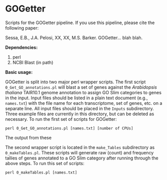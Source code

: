 # GOGetter

Scripts for the GOGetter pipeline. If you use this pipeline, please cite the following paper: 

Sessa, E.B., J.A. Pelosi, XX, XX, M.S. Barker. GOGetter... blah blah. 

<b>Dependencies:</b> 
1. perl 
2. NCBI Blast (in path) 

<b>Basic usage:</b>

GOGetter is split into two major perl wrapper scripts. The first script `0_Get_GO_annotations.pl` will blast a set of genes against the <i>Arabidopsis thaliana</i> TAIR10.1 genome annotation to assign GO Slim categories to genes in the input. Input files should be listed in a plain text document (e.g., `names.txt`) with the file name for each transcriptome, set of genes, etc. on a separate line. All input files should be placed in the `Inputs` subdirectory. Three example files are currently in this directory, but can be deleted as necessary. To run the first set of scripts for GOGetter:
```
perl 0_Get_GO_annotations.pl [names.txt] [number of CPUs]
```
The output from these 

The second wrapper script is located in the `make_Tables` subdirectory as `0_makeTables.pl`. These scripts will generate raw (count) and frequency tallies of genes annotated to a GO Slim category after running through the above steps. To run this set of scripts: 
```
perl 0_makeTables.pl [names.txt]
```

